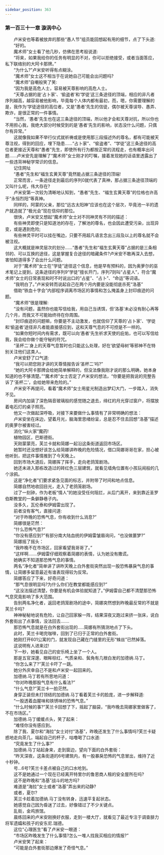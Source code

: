 ```yaml
---
sidebar_position: 363
---
```

### 第一百三十一章 漩涡中心  


　　卢米安也等着被放弃的那些“愚人节”组员能回想起有用的细节，点了下头道:  
　　“好的。  
　　魔术师”女士看了他几秒，仿佛在思考般说道:  
　　“将来，如果我给你的任务有明显的不对，你可以拒绝接受，或者当面答应，私下联络别的大阿卡那牌。”  
　　“为什么?”卢米安听得有点糊涂。  
　　“魔术师”女士这不相当于在说她自己可能会出问题吗?  
　　“魔术师”自嘲般笑了笑:  
　　“因为我是高危人士，容易被天尊影响的高危人士。  
　　“天尊占据的是‘占卜家’、‘偷盗者’和‘学徒’这三条途径的顶端，相应的非凡者序列越高，越容易被他影响，毕竟每个人体内都有最初，而，嗯，你需要理解的是，我作为‘学徒途径的高位者，又是“愚者’先生的信徒，偶尔被天尊误导、愚弄、欺诈，是很正常的一件事情。  
　　“当然，‘愚者’先生也在这三条途径的顶端，所以他才会和天尊对抗，所以你也不用担心我，我绝大部分时候受到的是‘愚者’先生的影响，状态没什么问题，只偶尔有异常。”  
　　这就像我如果不举行仪式就祈祷或是使用那三段描述外的尊名，都有可能被天尊注视，得到的回应，埋下隐患……“占卜家”、“偷盗者”、“学徒”这三条途径的高位者更接近天尊和“愚者”先生，即使所有行为都按正常的流程走，也有概率出问题……卢米安先是理解了“魔术师”女士刚才的叮嘱，接着发现她的话语里透露出了一些违背神秘学常识的信息。  
　　记住网址  
　　“愚者”先生和“福生玄黄天尊”竟然能占据三条途径的顶端!  
　　正常而言，一条途径走到最后的序列0就代表了真神，那占据三条途径顶端的又叫什么呢，伟大存在?  
　　卢米安第一次较为清晰地认知到，“愚者”先生、“福生玄黄天尊”的位格也许高于“永恒烈阳”等真神。  
　　同样的，阿蒙的父亲，那位“远古太阳神”应该也在这个层次，毕竟池一半的遗产就造就了“极光会”现在信仰的那位。  
　　很快，卢米安又想起“魔术师”女士对不同神灵有不同的描述：  
　　有些神灵即使只是知道池的存在，了解池的尊名，也会因此遭受污染，出现异变，或是遇到危险;  
　　有些神灵平时可以挂在嘴边，只要不用超凡语言念出三段及以上的尊名就不会被注视。  
　　这大概就是神灵层次的划分……“愚者”先生和“福生玄黄天尊”占据的是三条相邻的、可以互换的途径，这是掌握复合途径的暗藏条件?卢米安不敢再深入去想，害怕知道得多了会出什么问题。  
　　对于“魔术师”女士在“学徒”途径这个信息，他是早有预料的，因为奥萝尔的巫术笔记上提到，这条途径的序列9“学徒”擅长开门，序列7则叫“占星人”，符合“魔术师”女士的日常表现和时不时说出口的“占星”、“占卜”、“命运”等词语。  
　　“我明白了。”卢米安转而说起自己在两个月内要是没能彻底杀死“洛基”  
　　借助“铁血十字会”内部程序调离市场区的事情和怎么掩盖身上封印痕迹的问题。  
　　“魔术师”很是理解:  
　　“没有问题，虽然你也能写信给我，用自己当诱饵，但‘洛基’未必没有耐心再等几个月，而我又不可能始终待在你周围。  
　　“封印痕迹的问题嘛，你要是不主动激发，也就信仰了天尊的‘占卜家’、‘学徒和‘偷盗者’途径非凡者能直接感应到，这和天尊气息的不可控是不一样的。  
　　“如果你短时间内有需求，既可以向‘愚者’先生祈求天使的庇佑，也可以写信给我，我会给你做个能守秘的符咒。  
　　“圣杯二’身上的天尊气息暂时也只能这么处理，好在‘欲望母树’等邪神不在特别关注他们这类人。  
　　卢米安舒了口气道:  
　　“我可以把您刚才讲的天尊情报告诉‘圣杯二’吗?”  
　　“她的大阿卡那牌会给她简单解释的，但没法像我刚才说的那么明确，她本身知道的也不够清楚。”“魔术师”女士否定了卢米安的想法，“你要是把我说的完整告诉了‘圣杯二’，会给她带来危险的。”  
　　卢米安不再提问，看着“魔术师”女士用星光制造出梦幻大门，一步踏入，消失不见。  
　　房间内加装了深色隔音玻璃般的感觉随之退去，绯红的月光穿过窗户，将摆放着电石灯的桌子照亮。  
　　他又一次做起深呼吸，对接下来要做什么事情有了非常明确的想法：  
　　卢米安坐在床边，望着月光，脑海里思绪纷呈，总是忍不住去回想“洛基”描述的奥萝尔被害经过。  
　　消化“纵火家”魔药!  
　　植物园区，巴斯德街。  
　　天刚蒙蒙亮，芙兰卡就和简娜一起沿这条街道返回市场区。  
　　她暂时还没想好该怎么给简娜讲昨晚的危险情况，借口简娜哥哥在家，担心被他听到，把这件事情推到了今天晚上。  
　　回到市场大道后，简娜挥了挥手，走向老鸽笼剧场。  
　　她还未进入那栋改造过的砖红色三层建筑，就看见墙角位置有小孩玩闹般的几个涂鸦。  
　　这是“净化者”们要求紧急见面的标志，并附带了时间和地点信息。  
　　简娜自然地收回目光，走入了老鸽笼剧场。  
　　过了一刻钟，作为老板“情人”的她没受任何阻拦，从后门离开，来到靠近圣罗伯斯教堂的一条僻静巷子内。  
　　没多久，瓦伦泰和伊姆雷出现了。  
　　前者没有客气，直接问道:  
　　“对于昨晚的恐怖气息，你有收到什么消息?”  
　　简娜很是茫然：  
　　“什么恐怖气息?”  
　　“你没有感应到?”有部分南大陆血统的伊姆雷皱眉询问，“也没做噩梦?”  
　　简娜摇了摇头：  
　　“我昨晚不在市场区，回家看望我哥哥了。”  
　　“这样啊…….伊姆雷仔细观察着简娜的表情，认为她没有撒谎。  
　　她确实不知道那恐怖气息的事情。  
　　两名“净化者”简单讲了讲昨天晚上白外套街突然出现一股恐怖暴戾气息的事情，让简娜多留意最近有谁表现得较为反常。  
　　简娜答应了下来，好奇问道：  
　　“那气息很明显吗?为什么你们在教堂都能感应到?”  
　　“这没法描述清楚，你要是有机会体验就知道了。”伊姆雷自己都不清楚那恐怖气息究竟影响了多大范围。  
　　告别两名净化者，返回老鸽笼剧场的途中，简娜突然想到昨晚最反常的不就是芙兰卡吗?  
　　神神秘秘地说有危险，让自己回家躲一阵，结果深夜又跑过来挤一张床，说白外套街出了点事情，没法回去…….  
　　那恐怖气息就是在白外套街出现的…..简娜有所猜测地点了下头。  
　　此时，芙兰卡喝完咖啡，回到了已归于正常的白外套街。  
　　她刚打开601公寓的门，就发现自己藏在门缝里的无形“蛛丝”已然掉落。  
　　这说明有人进来过!  
　　下一秒，她看见自己的安乐椅上坐了一个人。  
　　那是五官深邃、眼眸棕红、气质亲和、鬓角有几根白发的加德纳.马丁。  
　　“你怎么来了?”芙兰卡吓了一跳。  
　　她分外庆幸自己不是和卢米安一起回来的。  
　　加德纳.马丁若有所思地问道：  
　　“你对昨晚那股气息有什么看法?”  
　　“什么气息?”芙兰卡一脸茫然。  
　　身穿正装但未打领结的加德纳.马丁看着芙兰卡的脸庞，进一步解释道:  
　　“一股透着血腥味和铁锈味的恐怖气息。”  
　　“什么时候的事?”芙兰卡回想了下，摇起了脑袋，“我咋晚去简娜家里做客了，不在市场区。”  
　　加德纳.马丁缓缓点头，笑了起来：  
　　“难怪你没有感应到。  
　　除了我、夏尔和“海拉”女士对付“洛基”，昨晚还发生了什么事情吗?芙兰卡疑惑地走向茶几，端起自己的杯子，咕噜喝了口水道:  
　　“究竟发生了什么事?”  
　　加德纳.马丁站起身来，走到窗边，望向下面的白外套街：  
　　“昨天深夜，这条街道的6号建筑内，有一股暴戾恐怖的气息冒出，维持了近十秒钟。  
　　号…6号?芙兰卡差点被自己的口水呛到。  
　　这不是她通过一个现在已经离开特里尔的鲁恩商人租的安全屋所在吗?  
　　这不是昨晚和“洛基”战斗的地方吗?  
　　难道是“海拉”女士或者“洛基”弄出来的动静?  
　　或者，夏尔?  
　　芙兰卡趁着加德纳.马丁没有转身，迅速平复起状态。  
　　她感觉自己因为昏迷了过去，好像错过了不少关键点。  
　　乱街，金鸡旅馆。  
　　晨练回来的卢米安刚换好衣服，走到一楼大厅，就看见了最近专注于调查腓力将军遗孀和孩子的安东尼.瑞德。  
　　这位“心理医生”看了卢米安一眼道：  
　　“市场区昨晚发生了什么事情?怎么一堆人找我买相应的情报?”  
　　卢米安笑了起来：  
　　“可能是白外套街那边爆发了奇怪气息。”  
